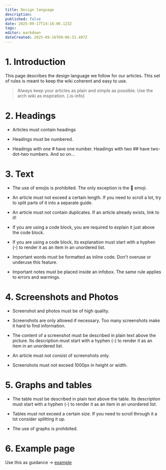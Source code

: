 ```yaml
---
title: Design language
description: 
published: false
date: 2025-09-17T14:16:06.123Z
tags: 
editor: markdown
dateCreated: 2025-09-16T09:06:31.497Z
---
```


# 1. Introduction

This page describes the design language we follow for our articles. This set of rules is meant to keep the wiki coherent and easy to use.

> Always keep your articles as plain and simple as possible. Use the arch wiki as inspiration.
{.is-info}


# 2. Headings

- Articles must contain headings

- Headings must be numbered.

- Headings with one # have one number. Headings with two ## have two-dot-two numbers. And so on...

# 3. Text

- The use of emojis is prohibited. The only exception is the 🔸 emoji.

- An article must not exceed a certain length. If you need to scroll a lot, try to split parts of it into a separate guide.

- An article must not contain duplicates. If an article already exists, link to it!

- If you are using a code block, you are required to explain it just above the code block.

- If you are using a code block, its explanation must start with a hyphen (-) to render it as an item in an unordered list.

- Important words must be formatted as inline code. Don't overuse or underuse this feature.

- Important notes must be placed inside an infobox. The same rule applies to errors and warnings.

# 4. Screenshots and Photos

- Screenshot and photos must be of high quality.

- Screenshots are only allowed if necessary. Too many screenshots make it hard to find information.

- The content of a screenshot must be described in plain text above the picture. Its description must start with a hyphen (-) to render it as an item in an unordered list.

- An article must not consist of screenshots only.

- Screenshots must not exceed 1000px in height or width.

# 5. Graphs and tables
- The table must be described in plain text above the table. Its description must start with a hyphen (-) to render it as an item in an unordered list.

- Tables must not exceed a certain size. If you need to scroll through it a lot consider splitting it up.
- The use of graphs is prohibited.

# 6. Example page
Use this as guidance -> [example](/en/internal-bred-stuff/design-language/example)